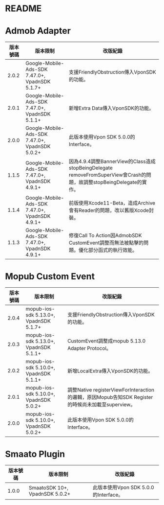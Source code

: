 README
===========================

Admob Adapter
===========================

|版本號碼|版本限制|改版紀錄|
|----|----------------|----------------|
|2.0.2|Google-Mobile-Ads-SDK 7.47.0+, VpadnSDK 5.1.7+|支援FriendlyObstruction傳入VponSDK的功能。|
|2.0.1|Google-Mobile-Ads-SDK 7.47.0+, VpadnSDK 5.1.1+|新增Extra Data傳入VponSDK的功能。|
|2.0.0|Google-Mobile-Ads-SDK 7.47.0+, VpadnSDK 5.0.2+|此版本使用Vpon SDK 5.0.0的Interface。|
|1.1.5|Google-Mobile-Ads-SDK 7.47.0+, VpadnSDK 4.9.1+|因為4.9.4調整BannerView的Class造成stopBeingDelegate removeFromSuperView會Crash的問題，故調整stopBeingDelegate的實作。|
|1.1.4|Google-Mobile-Ads-SDK 7.47.0+, VpadnSDK 4.9.1+|前版使用Xcode11-Beta，造成Archive會有Reader的問題，改以舊版Xcode封裝。|
|1.1.3|Google-Mobile-Ads-SDK 7.47.0+, VpadnSDK 4.9.1+|修復Call To Action因AdmobSDK CustomEvent調整而無法被點擊的問題。優化部分函式的執行效能。|

Mopub Custom Event
===========================

|版本號碼|版本限制|改版紀錄|
|----|----------------|----------------|
|2.0.4|mopub-ios-sdk 5.13.0+, VpadnSDK 5.1.7+|支援FriendlyObstruction傳入VponSDK的功能。|
|2.0.3|mopub-ios-sdk 5.13.0+, VpadnSDK 5.1.1+|CustomEvent調整成mopub 5.13.0 Adapter Protocol。|
|2.0.2|mopub-ios-sdk 5.10.0+, VpadnSDK 5.1.1+|新增LocalExtra傳入VponSDK的功能。|
|2.0.1|mopub-ios-sdk 5.10.0+, VpadnSDK 5.0.2+|調整Native registerViewForInteraction的邏輯，原因Mopub告知SDK Register的時候尚未加載至superview。|
|2.0.0|mopub-ios-sdk 5.10.0+, VpadnSDK 5.0.2+|此版本使用Vpon SDK 5.0.0的Interface。|

Smaato Plugin
===========================

|版本號碼|版本限制|改版紀錄|
|----|----------------|----------------|
|1.0.0|SmaatoSDK 10+, VpadnSDK 5.0.2+|此版本使用Vpon SDK 5.0.0的Interface。|
